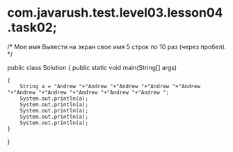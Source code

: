 com.javarush.test.level03.lesson04.task02;
==========================================

/* Мое имя
Вывести на экран свое имя 5 строк по 10 раз (через пробел).
*/

public class Solution
{
    public static void main(String[] args)

    {
        String a = "Andrew "+"Andrew "+"Andrew "+"Andrew "+"Andrew "+"Andrew "+"Andrew "+"Andrew "+"Andrew "+"Andrew ";
        System.out.println(a);
        System.out.println(a);
        System.out.println(a);
        System.out.println(a);
        System.out.println(a);
    }
}

